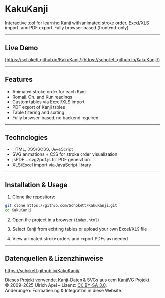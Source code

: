 # KakuKanji

Interactive tool for learning Kanji with animated stroke order, Excel/XLS import, and PDF export. Fully browser-based (frontend-only).

---

## Live Demo

[https://schokett.github.io/KakuKanji/](https://schokett.github.io/KakuKanji/)

---

## Features

* Animated stroke order for each Kanji
* Romaji, On, and Kun readings
* Custom tables via Excel/XLS import
* PDF export of Kanji tables
* Table filtering and sorting
* Fully browser-based, no backend required

---

## Technologies

* HTML, CSS/SCSS, JavaScript
* SVG animations + CSS for stroke order visualization
* jsPDF + svg2pdf.js for PDF generation
* XLS/Excel import via JavaScript library

---

## Installation & Usage

1. Clone the repository:

```bash
git clone https://github.com/Schokett/KakuKanji.git
cd KakuKanji
```

2. Open the project in a browser (`index.html`)

3. Select Kanji from existing tables or upload your own Excel/XLS file

4. View animated stroke orders and export PDFs as needed

---



## Datenquellen & Lizenzhinweise

https://schokett.github.io/KakuKanji/


Dieses Projekt verwendet Kanji-Daten & SVGs aus dem [KanjiVG](https://kanjivg.tagaini.net/) Projekt.  
© 2009–2025 Ulrich Apel – Lizenz: [CC BY-SA 3.0](https://creativecommons.org/licenses/by-sa/3.0/).  
Änderungen: Formatierung & Integration in diese Website.
